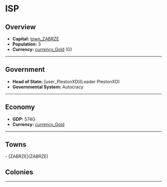 # <!--NAME-->ISP<!--NAME-->

## Overview

- **Capital:** <!--CAPITAL_LINK-->[town_ZABRZE](ZABRZE)<!--CAPITAL_LINK-->
- **Population:** <!--POPULATION-->3<!--POPULATION-->
- **Currency:** <!--CURRENCY_LINK-->[currency_Gold](Gold)<!--CURRENCY_LINK--> (<!--CURRENCY_ABV-->G<!--CURRENCY_ABV-->)

---

## Government

- **Head of State:** <!--LEADER_TITLE_LINK-->[user_PlestonXD](Leader PlestonXD)<!--LEADER_TITLE_LINK-->
- **Governmental System:** <!--GOVERNMENT-->Autocracy<!--GOVERNMENT-->

---

## Economy

- **GDP:** <!--GDP-->574G<!--GDP-->
- **Currency:** <!--CURRENCY_LINK-->[currency_Gold](Gold)<!--CURRENCY_LINK-->

---

## Towns

<!--TOWNS-->- [ZABRZE](ZABRZE)<!--TOWNS-->

## Colonies

<!--COLONIES--><!--COLONIES-->

---